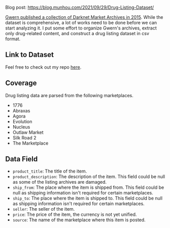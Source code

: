 Blog post: https://blog.munhou.com/2021/09/29/Drug-Listing-Dataset/

[Gwern published a collection of Darknet Market Archives in 2015](https://www.gwern.net/DNM-archives). While the dataset is comprehensive, a lot of works need to be done before we can start analyzing it. I put some effort to organize Gwern's archives, extract only drug-related content, and construct a drug listing dataset in csv format.


## Link to Dataset
Feel free to check out my repo [here](https://github.com/munhouiani/Drug-Listings-Dataset).

## Coverage
Drug listing data are parsed from the following marketplaces.

* 1776
* Abraxas
* Agora
* Evolution
* Nucleus
* Outlaw Market
* Silk Road 2
* The Marketplace

## Data Field
* `product_title`: The title of the item.
* `product_description`: The description of the item. This field could be null as some of the listing archives are damaged.
* `ship_from`: The place where the item is shipped from. This field could be null as shipping information isn't required for certain marketplaces.
* `ship_to`: The place where the item is shipped to. This field could be null as shipping information isn't required for certain marketplaces.
* `seller`: The seller of the item.
* `price`: The price of the item, the currency is not yet unified.
* `source`: The name of the marketplace where this item is posted.
